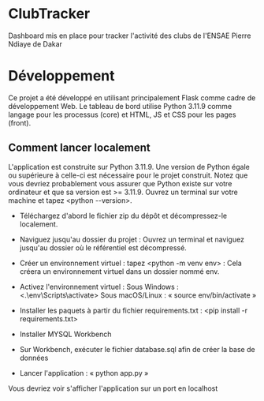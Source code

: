 # ClubTracker

Dashboard mis en place pour tracker l'activité des clubs de l'ENSAE Pierre Ndiaye de Dakar

# Développement
Ce projet a été développé en utilisant principalement Flask comme cadre de développement Web. Le tableau de bord utilise Python 3.11.9 comme langage pour les processus (core) et HTML, JS et CSS pour les pages (front).

## Comment lancer localement
L'application est construite sur Python 3.11.9. Une version de Python égale ou supérieure à celle-ci est nécessaire pour le projet construit. Notez que vous devriez probablement vous assurer que Python existe sur votre ordinateur et que sa version est >= 3.11.9.
Ouvrez un terminal sur votre machine et tapez <python --version>.

- Téléchargez d'abord le fichier zip du dépôt et décompressez-le localement.
- Naviguez jusqu'au dossier du projet : Ouvrez un terminal et naviguez jusqu'au dossier où le référentiel est décompressé.
- Créer un environnement virtuel : tapez <python -m venv env> : Cela créera un environnement virtuel dans un dossier nommé env.
- Activez l'environnement virtuel : 
Sous Windows : <.\env\Scripts\activate>
Sous macOS/Linux : « source env/bin/activate »

- Installer les paquets à partir du fichier requirements.txt : <pip install -r requirements.txt>

- Installer MYSQL Workbench
- Sur Workbench, exécuter le fichier database.sql afin de créer la base de données

- Lancer l'application : « python app.py »

Vous devriez voir s'afficher l'application sur un port en localhost

